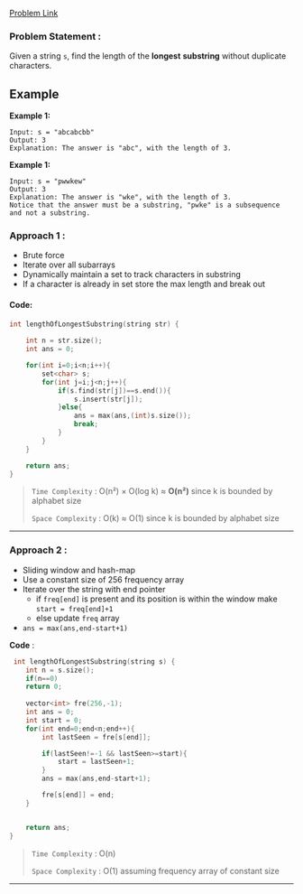 [Problem Link](https://leetcode.com/problems/longest-substring-without-repeating-characters/description/)

### Problem Statement : 
Given a string `s`, find the length of the **longest** **substring** without duplicate characters.
## Example

**Example 1:**

```
Input: s = "abcabcbb"
Output: 3
Explanation: The answer is "abc", with the length of 3.
```

**Example 1:**

```
Input: s = "pwwkew"
Output: 3
Explanation: The answer is "wke", with the length of 3.
Notice that the answer must be a substring, "pwke" is a subsequence and not a substring.
```

### Approach 1 :

- Brute force
- Iterate over all subarrays
- Dynamically maintain a set to track characters in substring
- If a character is already in set store the max length and break out

#### Code:
```cpp
int lengthOfLongestSubstring(string str) {
        
	int n = str.size();
	int ans = 0;

	for(int i=0;i<n;i++){
		set<char> s;
		for(int j=i;j<n;j++){
			if(s.find(str[j])==s.end()){
				s.insert(str[j]);
			}else{
				ans = max(ans,(int)s.size());
				break; 
			}
		}
	}

	return ans;
}
```

> `Time Complexity` : O(n²) × O(log k) ≈ **O(n²)** since k is bounded by alphabet size
> 
> `Space Complexity` : O(k) ≈ O(1) since k is bounded by alphabet size

---

### Approach 2 :

- Sliding window and hash-map
- Use a constant size of 256 frequency array
- Iterate over the string with end pointer
	- if `freq[end]` is present and its position is within the window make `start = freq[end]+1`
	- else update `freq` array
- `ans = max(ans,end-start+1)`

**Code** :

``` cpp
 int lengthOfLongestSubstring(string s) {
	int n = s.size();
	if(n==0)
	return 0;
   
	vector<int> fre(256,-1);
	int ans = 0;
	int start = 0;
	for(int end=0;end<n;end++){
		int lastSeen = fre[s[end]];

		if(lastSeen!=-1 && lastSeen>=start){
			start = lastSeen+1;
		}
		ans = max(ans,end-start+1);

		fre[s[end]] = end;
	}


	return ans;
}
```


> `Time Complexity` : O(n)
> 
> `Space Complexity` : O(1) assuming frequency array of constant size

---
